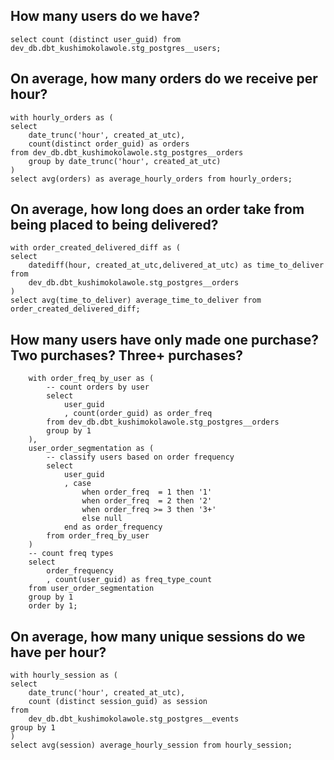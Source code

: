 ## How many users do we have?
```
select count (distinct user_guid) from dev_db.dbt_kushimokolawole.stg_postgres__users;
```

## On average, how many orders do we receive per hour?
```
with hourly_orders as (
select
    date_trunc('hour', created_at_utc),
    count(distinct order_guid) as orders
from dev_db.dbt_kushimokolawole.stg_postgres__orders
    group by date_trunc('hour', created_at_utc)
)
select avg(orders) as average_hourly_orders from hourly_orders;
``` 

## On average, how long does an order take from being placed to being delivered?

```
with order_created_delivered_diff as (
select 
    datediff(hour, created_at_utc,delivered_at_utc) as time_to_deliver 
from
    dev_db.dbt_kushimokolawole.stg_postgres__orders
)
select avg(time_to_deliver) average_time_to_deliver from order_created_delivered_diff;
```

## How many users have only made one purchase? Two purchases? Three+ purchases?

```
    with order_freq_by_user as (
        -- count orders by user
        select
            user_guid
            , count(order_guid) as order_freq
        from dev_db.dbt_kushimokolawole.stg_postgres__orders
        group by 1
    ),
    user_order_segmentation as (
        -- classify users based on order frequency
        select
            user_guid
            , case
                when order_freq  = 1 then '1'
                when order_freq  = 2 then '2'
                when order_freq >= 3 then '3+'
                else null
            end as order_frequency
        from order_freq_by_user
    )
    -- count freq types
    select 
        order_frequency
        , count(user_guid) as freq_type_count
    from user_order_segmentation
    group by 1
    order by 1;
```

## On average, how many unique sessions do we have per hour?
```
with hourly_session as (
select
    date_trunc('hour', created_at_utc),
    count (distinct session_guid) as session
from 
    dev_db.dbt_kushimokolawole.stg_postgres__events
group by 1
)
select avg(session) average_hourly_session from hourly_session;
```